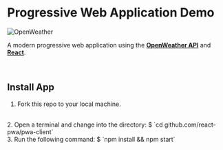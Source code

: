 # Progressive Web Application Demo

![OpenWeather](https://external-content.duckduckgo.com/iu/?u=https%3A%2F%2Fopenweathermap.org%2Fthemes%2Fopenweathermap%2Fassets%2Fimg%2Fopenweather-negative-logo-RGB.png&f=1&nofb=1)

A modern progressive web application using the **[OpenWeather API](<https://openweathermap.org/api>)** and **[React](<https://reactjs.org/>)**.

</br>

## Install App

1. Fork this repo to your local machine.
</br>
2. Open a terminal and change into the directory:
  $ `cd github.com/react-pwa/pwa-client`
</br>
3. Run the following command:
  $ `npm install && npm start`
